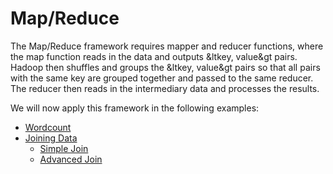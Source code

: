 # Map/Reduce

The Map/Reduce framework requires mapper and reducer functions, where the map function reads in the data and outputs &ltkey, value&gt pairs. Hadoop then shuffles and groups the &ltkey, value&gt pairs so that all pairs with the same key are grouped together and passed to the same reducer. The reducer then reads in the intermediary data and processes the results.

We will now apply this framework in the following examples:
  - [Wordcount](https://github.com/juliaawu/coursera-hadoop-platform-and-application-framework/tree/master/map-reduce/wordcount-assignment)
  - [Joining Data](https://github.com/juliaawu/coursera-hadoop-platform-and-application-framework/tree/master/map-reduce)
    * [Simple Join](https://github.com/juliaawu/coursera-hadoop-platform-and-application-framework/tree/master/map-reduce/joining-data-assignment/simple-join)
    * [Advanced Join](https://github.com/juliaawu/coursera-hadoop-platform-and-application-framework/tree/master/map-reduce/joining-data-assignment/advanced-join)